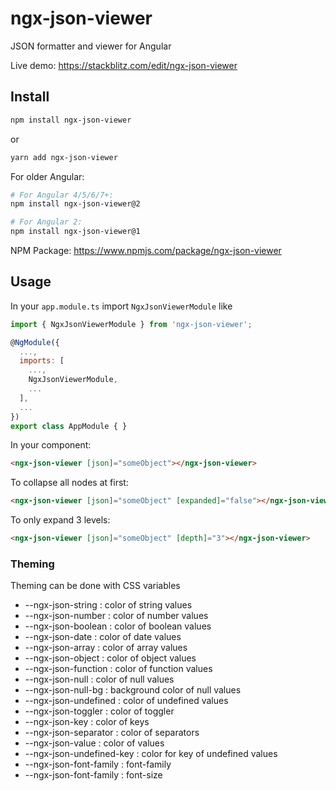 # ngx-json-viewer

JSON formatter and viewer for Angular

Live demo: https://stackblitz.com/edit/ngx-json-viewer

## Install
```bash
npm install ngx-json-viewer
```

or

```bash
yarn add ngx-json-viewer
```

For older Angular:

```bash
# For Angular 4/5/6/7+:
npm install ngx-json-viewer@2

# For Angular 2:
npm install ngx-json-viewer@1
```

NPM Package: https://www.npmjs.com/package/ngx-json-viewer

## Usage

In your `app.module.ts` import `NgxJsonViewerModule` like
```js
import { NgxJsonViewerModule } from 'ngx-json-viewer';

@NgModule({
  ...,
  imports: [
    ...,
    NgxJsonViewerModule,
    ...
  ],
  ...
})
export class AppModule { }
```

In your component:
```html
<ngx-json-viewer [json]="someObject"></ngx-json-viewer>
```

To collapse all nodes at first:
```html
<ngx-json-viewer [json]="someObject" [expanded]="false"></ngx-json-viewer>
```

To only expand 3 levels:
```html
<ngx-json-viewer [json]="someObject" [depth]="3"></ngx-json-viewer>
```

### Theming

Theming can be done with CSS variables

* --ngx-json-string : color of string values
* --ngx-json-number : color of number values
* --ngx-json-boolean : color of boolean values
* --ngx-json-date : color of date values
* --ngx-json-array : color of array values
* --ngx-json-object : color of object values
* --ngx-json-function : color of function values
* --ngx-json-null : color of null values
* --ngx-json-null-bg : background color of null values
* --ngx-json-undefined : color of undefined values
* --ngx-json-toggler : color of toggler
* --ngx-json-key : color of keys
* --ngx-json-separator : color of separators
* --ngx-json-value : color of values
* --ngx-json-undefined-key : color for key of undefined values
* --ngx-json-font-family : font-family 
* --ngx-json-font-family : font-size 
